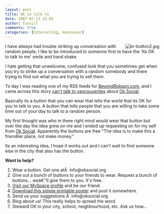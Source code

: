 ```yaml
---
layout: post
title: OK to talk to 
date: 2007-07-13 15:02
author: funvill
comments: true
categories: [Interesting, Vancouver]
---
```

<a href="http://www.oksocial.org/"><img src="http://www.abluestar.com/blog/wp-content/uploads/2007/07/br-button2.thumbnail.jpg" alt="br-button2.jpg" align="right" /></a> I have always had trouble striking up conversation with random people, I like to be introduced to someone first to have the 'Its OK to talk to me' smile and hand shake.

I hate getting that unwelcome, confused look that you sometimes get when you try to strike up a conversation with a random somebody and there trying to find out what you are trying to sell them.

To day I was reading one of my RSS feeds for <a href="http://www.beyondrobson.com/people/2007/07/cant_talk_to_vancouverites_ok/">BeyondRobson.com</a>, and I came across this story <a href="http://www.beyondrobson.com/people/2007/07/cant_talk_to_vancouverites_ok/">can't talk to vancouverites</a> about <a href="http://www.beyondrobson.com/people/2007/07/cant_talk_to_vancouverites_ok/"></a><a href="http://www.oksocial.org/">Ok Social</a>.

Basically its a button that you can wear that tells the world that its OK for you to talk to you. A button that tells people that you are willing to take some time out of your day to talk to a random person.

My first thought was who in there right mind would wear that button but over the day the idea grew on me and I ended up requesting on for my self from <a href="http://www.oksocial.org/">Ok Social</a>. Apparently the buttons are free "The idea is to make this a friendlier place, not make money."

Its an interesting idea, I hope it works out and I can't wait to find someone else in the city that also has the button.

<strong>Want to help?</strong>
<ol>
	<li>Wear a button. Get one atÂ  info@oksocial.org</li>
	<li>Give out a bunch of buttons to your friends to wear. Request a bunch of buttons... weâ€™ll give them to you. It's free.</li>
	<li><a href="http://www.myspace.com/133867493">Visit our MySpace profile</a> and be our friend.</li>
	<li><a href="http://www.oksocial.org/ok_poster.pdf">Download this simple printable poster</a> and post it somewhere.</li>
	<li>Send us your suggestions.Â  info@oksocial.org</li>
	<li>Blog about us! This really helps to spread the word.</li>
	<li>Steward OK in your city, school, neighbourhood, etc. Ask us how...</li>
</ol>
